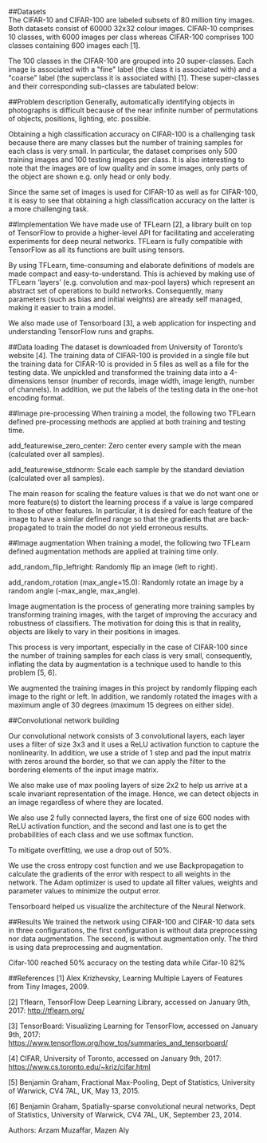 ##Datasets  
The CIFAR-10 and CIFAR-100 are labeled subsets of 80 million tiny images. Both datasets consist of 60000 32x32 colour images. CIFAR-10 comprises 10 classes, with 6000 images per class whereas CIFAR-100 comprises 100 classes containing 600 images each [1].

The 100 classes in the CIFAR-100 are grouped into 20 super-classes. Each image is associated with a "fine" label (the class it is associated with) and a "coarse" label (the superclass it is associated with) [1]. These super-classes and their corresponding sub-classes are tabulated below:

##Problem description
Generally, automatically identifying objects in photographs is difficult because of the near infinite number of permutations of objects, positions, lighting, etc. possible.

Obtaining a high classification accuracy on CIFAR-100 is a challenging task because there are many classes but the number of training samples for each class is very small.  In particular, the dataset comprises only 500 training images and 100 testing images per class. It is also interesting to note that the images are of low quality and in some images, only parts of the object are shown e.g. only head or only body.

Since the same set of images is used for CIFAR-10 as well as for CIFAR-100, it is easy to see that obtaining a high classification accuracy on the latter is a more challenging task.


##Implementation
We have made use of TFLearn [2], a library built on top of TensorFlow to provide a higher-level API for facilitating and accelerating experiments for deep neural networks. TFLearn is fully compatible with TensorFlow as all its functions are built using tensors.

By using TFLearn, time-consuming and elaborate definitions of models are made compact and easy-to-understand. This is achieved by making use of TFLearn ‘layers’ (e.g. convolution and max-pool layers) which represent an abstract set of operations to build networks. Consequently, many parameters (such as bias and initial weights) are already self managed, making it easier to train a model.

We also made use of Tensorboard [3], a web application for inspecting and understanding TensorFlow runs and graphs. 

##Data loading
The dataset is downloaded from University of Toronto’s website [4]. The training data of CIFAR-100 is provided in a single file but the training data for CIFAR-10 is provided in 5 files as well as a file for the testing data. 
We unpickled and transformed the training data into a 4-dimensions tensor (number of records, image width, image length, number of channels). In addition, we put the labels of the testing data in the one-hot encoding format. 


##Image pre-processing
When training a model, the following two TFLearn defined pre-processing methods are applied at both training and testing time.

add_featurewise_zero_center: Zero center every sample with the mean (calculated over all samples).

add_featurewise_stdnorm: Scale each sample by the standard deviation (calculated over all samples).

The main reason for scaling the feature values is that we do not want one or more feature(s) to distort the learning process if a value is large compared to those of other features. In particular, it is desired for each feature of the image to have a similar defined range so that the gradients that are back-propagated to train the model do not yield erroneous results.




##Image augmentation
When training a model, the following two TFLearn defined augmentation methods are applied at training time only.

add_random_flip_leftright: Randomly flip an image (left to right).

add_random_rotation (max_angle=15.0): Randomly rotate an image by a random angle (-max_angle, max_angle).

Image augmentation is the process of generating more training samples by transforming training images, with the target of improving the accuracy and robustness of classifiers. The motivation for doing this is that in reality, objects are likely to vary in their positions in images.

This process is very important, especially in the case of CIFAR-100 since the number of training samples for each class is very small, consequently, inflating the data by augmentation is a technique used to handle to this problem [5, 6].

We augmented the training images in this project by randomly flipping each image to the right or left. In addition, we randomly rotated the images with a maximum angle of 30 degrees (maximum 15 degrees on either side). 


##Convolutional network building


Our convolutional network consists of 3 convolutional layers, each layer uses a filter of size 3x3 and it uses a ReLU activation function to capture the nonlinearity. In addition, we use a stride of 1 step and pad the input matrix with zeros around the border, so that we can apply the filter to the bordering elements of the input image matrix.

We also make use of max pooling layers of size 2x2 to help us arrive at a scale invariant representation of the image. Hence, we can detect objects in an image regardless of where they are located.

We also use 2 fully connected layers, the first one of size 600 nodes with ReLU activation function, and the second and last one is to get the probabilities of each class and we use softmax function. 

To mitigate overfitting, we use a drop out of 50%. 

We use the cross entropy cost function and we use Backpropagation to calculate the gradients of the error with respect to all weights in the network. The Adam optimizer is used to update all filter values, weights and parameter values to minimize the output error.

Tensorboard helped us visualize the architecture of the Neural Network.


##Results 
We trained the network using CIFAR-100 and CIFAR-10 data sets in three configurations, the first configuration is without data preprocessing nor data augmentation. The second, is without augmentation only. The third is using data preprocessing and augmentation. 

Cifar-100 reached 50% accuracy on the testing data while Cifar-10 82%


##References
[1]  Alex Krizhevsky, Learning Multiple Layers of Features from Tiny Images, 2009.

[2] Tflearn, TensorFlow Deep Learning Library, accessed on January 9th, 2017: http://tflearn.org/

[3] TensorBoard: Visualizing Learning for TensorFlow, accessed on January 9th, 2017: https://www.tensorflow.org/how_tos/summaries_and_tensorboard/

[4] CIFAR, University of Toronto, accessed on January 9th, 2017: https://www.cs.toronto.edu/~kriz/cifar.html

[5] Benjamin Graham, Fractional Max-Pooling, Dept of Statistics, University of Warwick, CV4 7AL, UK, May 13, 2015.

[6] Benjamin Graham, Spatially-sparse convolutional neural networks, Dept of Statistics, University of Warwick, CV4 7AL, UK, September 23, 2014.


Authors: Arzam Muzaffar, Mazen Aly 



